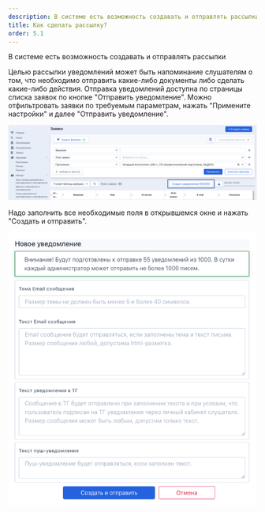 ```yaml
---
description: В системе есть возможность создавать и отправлять рассылки
title: Как сделать рассылку?
order: 5.1
---
```


В системе есть возможность создавать и отправлять рассылки

Целью рассылки уведомлений может быть напоминание слушателям о том, что необходимо отправить какие-либо документы либо сделать какие-либо действия. Отправка уведомлений доступна по страницы списка заявок по кнопке "Отправить уведомление". Можно отфильтровать заявки по требуемым параметрам, нажать "Примените настройки" и далее "Отправить уведомление".

![](<./image (3).png>)

Надо заполнить все необходимые поля в открывшемся окне и нажать "Создать и отправить".

![](<./image (4).png>)